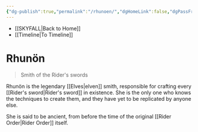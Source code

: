 ```yaml
---
{"dg-publish":true,"permalink":"/rhunoen/","dgHomeLink":false,"dgPassFrontmatter":false}
---
```


- [[SKYFALL|Back to Home]]
- [[Timeline|To Timeline]]

# Rhunön
>Smith of the Rider's swords

Rhunön is the legendary [[Elves|elven]] smith, responsible for crafting every [[Rider's sword|Rider's sword]] in existence. She is the only one who knows the techniques to create them, and they have yet to be replicated by anyone else.

She is said to be ancient, from before the time of the original [[Rider Order|Rider Order]] itself. 